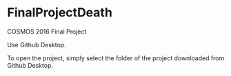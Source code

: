 # FinalProjectDeath
COSMOS 2016 Final Project

Use Github Desktop.

To open the project, simply select the folder of the project downloaded from Github Desktop.
